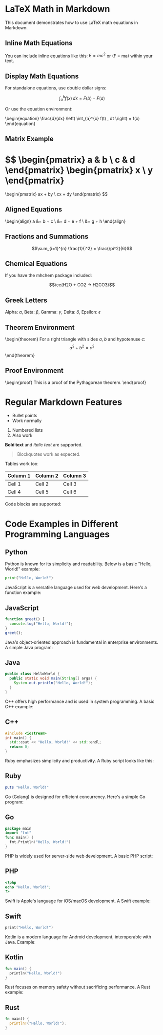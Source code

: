 # LaTeX Math in Markdown

This document demonstrates how to use LaTeX math equations in Markdown.

## Inline Math Equations

You can include inline equations like this: $E = mc^2$ or \(F = ma\) within your text.

## Display Math Equations

For standalone equations, use double dollar signs:

$$\int_{a}^{b} f(x) \, dx = F(b) - F(a)$$

Or use the equation environment:

\begin{equation}
\frac{d}{dx} \left( \int_{a}^{x} f(t) \, dt \right) = f(x)
\end{equation}

## Matrix Example

$$
\begin{pmatrix}
a & b \\
c & d
\end{pmatrix}
\begin{pmatrix}
x \\
y
\end{pmatrix}
=
\begin{pmatrix}
ax + by \\
cx + dy
\end{pmatrix}
$$

## Aligned Equations

\begin{align}
a &= b + c \\
&= d + e + f \\
&= g + h
\end{align}

## Fractions and Summations

$$\sum_{i=1}^{n} \frac{1}{i^2} = \frac{\pi^2}{6}$$

## Chemical Equations

If you have the mhchem package included:

$$\ce{H2O + CO2 -> H2CO3}$$

## Greek Letters

Alpha: $\alpha$, Beta: $\beta$, Gamma: $\gamma$, Delta: $\delta$, Epsilon: $\epsilon$

## Theorem Environment

\begin{theorem}
For a right triangle with sides $a$, $b$ and hypotenuse $c$:
$$a^2 + b^2 = c^2$$
\end{theorem}

## Proof Environment

\begin{proof}
This is a proof of the Pythagorean theorem.
\end{proof}

# Regular Markdown Features

- Bullet points
- Work normally

1. Numbered lists
2. Also work

**Bold text** and *italic text* are supported.

> Blockquotes work as expected.

Tables work too:

| Column 1 | Column 2 | Column 3 |
|----------|----------|----------|
| Cell 1   | Cell 2   | Cell 3   |
| Cell 4   | Cell 5   | Cell 6   |

Code blocks are supported:

# Code Examples in Different Programming Languages

## Python
Python is known for its simplicity and readability. Below is a basic "Hello, World!" example:

```python
print("Hello, World!")
```

JavaScript is a versatile language used for web development. Here's a function example:

## JavaScript
```javascript
function greet() {
  console.log("Hello, World!");
}
greet();
```

Java's object-oriented approach is fundamental in enterprise environments. A simple Java program:

## Java
```java
public class HelloWorld {
  public static void main(String[] args) {
    System.out.println("Hello, World!");
  }
}
```

C++ offers high performance and is used in system programming. A basic C++ example:

## C++
```cpp
#include <iostream>
int main() {
  std::cout << "Hello, World!" << std::endl;
  return 0;
}
```

Ruby emphasizes simplicity and productivity. A Ruby script looks like this:

## Ruby
```ruby
puts "Hello, World!"
```

Go (Golang) is designed for efficient concurrency. Here's a simple Go program:

## Go
```go
package main
import "fmt"
func main() {
  fmt.Println("Hello, World!")
}
```

PHP is widely used for server-side web development. A basic PHP script:

## PHP
```php
<?php
echo "Hello, World!";
?>
```

Swift is Apple's language for iOS/macOS development. A Swift example:

## Swift
```swift
print("Hello, World!")
```

Kotlin is a modern language for Android development, interoperable with Java. Example:

## Kotlin
```kotlin
fun main() {
  println("Hello, World!")
}
```

Rust focuses on memory safety without sacrificing performance. A Rust example:

## Rust
```rust
fn main() {
  println!("Hello, World!");
}
```

